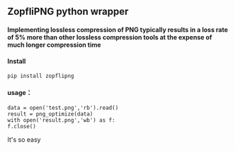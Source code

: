 ## ZopfliPNG python wrapper

#### Implementing lossless compression of PNG typically results in a loss rate of 5% more than other lossless compression tools at the expense of much longer compression time

#### Install
    pip install zopflipng

 #### usage：

 ```
data = open('test.png','rb').read()
result = png_optimize(data)
with open('result.png','wb') as f:
f.close()
 ```

It's so easy